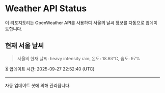
# Weather API Status

이 리포지토리는 OpenWeather API를 사용하여 서울의 날씨 정보를 자동으로 업데이트합니다.

## 현재 서울 날씨
> 서울의 현재 날씨: heavy intensity rain, 온도: 18.93°C, 습도: 97%

⏳ 업데이트 시간: 2025-09-27 22:52:40 (UTC)

---
자동 업데이트 봇에 의해 관리됩니다.
